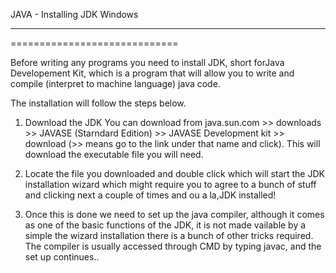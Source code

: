 JAVA - Installing JDK Windows
*****************************
=============================

Before writing any programs you need to install JDK, short forJava Developement Kit, which is a program that will allow you to write and compile (interpret to machine language) java code.

The installation will follow the steps below.

1. Download the JDK
   You can download from java.sun.com >> downloads >> JAVASE        (Starndard Edition) >> JAVASE Development kit >> download (>> means    go to the link under that name and click). This will download the       executable file you will need.

2. Locate the file you downloaded and double click which will start the    JDK installation wizard which might require you to agree to a bunch     of stuff and clicking next a couple of times and ou a la,JDK       installed! 

3. Once this is done we need to set up the java compiler, although it 	   comes as one of the basic functions of the JDK, it is not made          vailable by a simple the wizard installation there is a bunch of        other tricks required. The compiler is usually accessed through      CMD by typing javac, and the set up continues..



